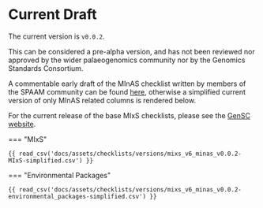 # Current Draft

<!-- UPDATE VERSION HERE AS WELL AS IN LINKS BELOW!-->
The current version is `v0.0.2`.

This can be considered a pre-alpha version, and has not been reviewed nor approved by the wider palaeogenomics community nor by the Genomics Standards Consortium.

A commentable early draft of the MInAS checklist written by members of the SPAAM community can be found [here](https://docs.google.com/spreadsheets/d/15AoMk3xNTK6XsoLQQ6M3e6wd2ZF8SuaAy87XMey4bvk/edit?usp=sharing), otherwise a simplified current version of only MInAS related columns is rendered below.

For the current release of the base MIxS checklists, please see the [GenSC website](https://www.gensc.org/pages/standards/checklists.html).

=== "MIxS"

    {{ read_csv('docs/assets/checklists/versions/mixs_v6_minas_v0.0.2-MIxS-simplified.csv') }}

=== "Environmental Packages"

    {{ read_csv('docs/assets/checklists/versions/mixs_v6_minas_v0.0.2-environmental_packages-simplified.csv') }}
